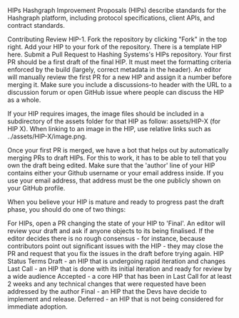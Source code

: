 HIPs 
Hashgraph Improvement Proposals (HIPs) describe standards for the Hashgraph platform, including protocol specifications, client APIs, and contract standards.

Contributing
Review HIP-1.
Fork the repository by clicking "Fork" in the top right.
Add your HIP to your fork of the repository. There is a template HIP here.
Submit a Pull Request to Hashing Systems's HIPs repository.
Your first PR should be a first draft of the final HIP. It must meet the formatting criteria enforced by the build (largely, correct metadata in the header). An editor will manually review the first PR for a new HIP and assign it a number before merging it. Make sure you include a discussions-to header with the URL to a discussion forum or open GitHub issue where people can discuss the HIP as a whole.

If your HIP requires images, the image files should be included in a subdirectory of the assets folder for that HIP as follow: assets/HIP-X (for HIP X). When linking to an image in the HIP, use relative links such as ../assets/HIP-X/image.png.

Once your first PR is merged, we have a bot that helps out by automatically merging PRs to draft HIPs. For this to work, it has to be able to tell that you own the draft being edited. Make sure that the 'author' line of your HIP contains either your Github username or your email address inside. If you use your email address, that address must be the one publicly shown on your GitHub profile.

When you believe your HIP is mature and ready to progress past the draft phase, you should do one of two things:

For HIPs, open a PR changing the state of your HIP to 'Final'. An editor will review your draft and ask if anyone objects to its being finalised. If the editor decides there is no rough consensus - for instance, because contributors point out significant issues with the HIP - they may close the PR and request that you fix the issues in the draft before trying again.
HIP Status Terms
Draft - an HIP that is undergoing rapid iteration and changes
Last Call - an HIP that is done with its initial iteration and ready for review by a wide audience
Accepted - a core HIP that has been in Last Call for at least 2 weeks and any technical changes that were requested have been addressed by the author
Final - an HIP that the Devs have decide to implement and release.
Deferred - an HIP that is not being considered for immediate adoption.
